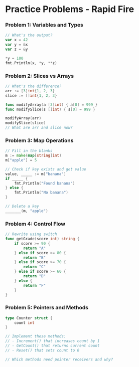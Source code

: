 # Practice Problems - Rapid Fire

### Problem 1: Variables and Types
```go
// What's the output?
var x = 42
var y = &x
var z = &y

*y = 100
fmt.Println(x, *y, **z)
```

### Problem 2: Slices vs Arrays
```go
// What's the difference?
arr := [3]int{1, 2, 3}
slice := []int{1, 2, 3}

func modifyArray(a [3]int) { a[0] = 999 }
func modifySlice(s []int) { s[0] = 999 }

modifyArray(arr)
modifySlice(slice)
// What are arr and slice now?
```

### Problem 3: Map Operations
```go
// Fill in the blanks
m := make(map[string]int)
m["apple"] = 5

// Check if key exists and get value
value, _____ := m["banana"]
if _____ {
    fmt.Println("Found banana")
} else {
    fmt.Println("No banana")
}

// Delete a key
_______(m, "apple")
```

### Problem 4: Control Flow
```go
// Rewrite using switch
func getGrade(score int) string {
    if score >= 90 {
        return "A"
    } else if score >= 80 {
        return "B"
    } else if score >= 70 {
        return "C"
    } else if score >= 60 {
        return "D"
    } else {
        return "F"
    }
}
```

### Problem 5: Pointers and Methods
```go
type Counter struct {
    count int
}

// Implement these methods:
// - Increment() that increases count by 1
// - GetCount() that returns current count
// - Reset() that sets count to 0

// Which methods need pointer receivers and why?
```